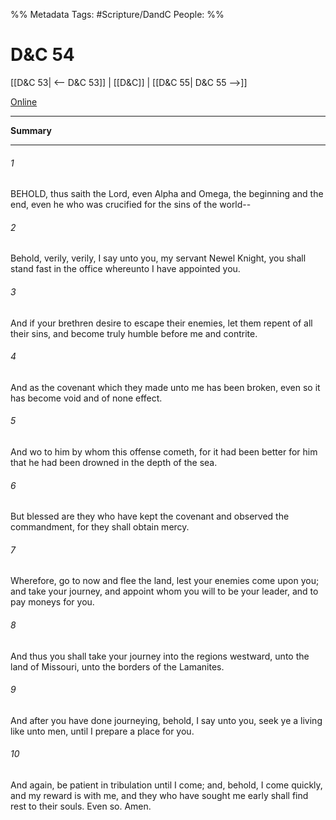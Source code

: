 %% Metadata
Tags: #Scripture/DandC
People: 
%%
# D&C 54
[[D&C 53| <-- D&C 53]] | [[D&C]] | [[D&C 55| D&C 55 -->]]

[Online](https://churchofjesuschrist.org/study/scriptures/dc-testament/dc/54?lang=eng)

---
__Summary__



---
###### 1
BEHOLD, thus saith the Lord, even Alpha and Omega, the beginning and the end, even he who was crucified for the sins of the world--
###### 2
Behold, verily, verily, I say unto you, my servant Newel Knight, you shall stand fast in the office whereunto I have appointed you.
###### 3
And if your brethren desire to escape their enemies, let them repent of all their sins, and become truly humble before me and contrite.
###### 4
And as the covenant which they made unto me has been broken, even so it has become void and of none effect.
###### 5
And wo to him by whom this offense cometh, for it had been better for him that he had been drowned in the depth of the sea.
###### 6
But blessed are they who have kept the covenant and observed the commandment, for they shall obtain mercy.
###### 7
Wherefore, go to now and flee the land, lest your enemies come upon you; and take your journey, and appoint whom you will to be your leader, and to pay moneys for you.
###### 8
And thus you shall take your journey into the regions westward, unto the land of Missouri, unto the borders of the Lamanites.
###### 9
And after you have done journeying, behold, I say unto you, seek ye a living like unto men, until I prepare a place for you.
###### 10
And again, be patient in tribulation until I come; and, behold, I come quickly, and my reward is with me, and they who have sought me early shall find rest to their souls. Even so. Amen.




